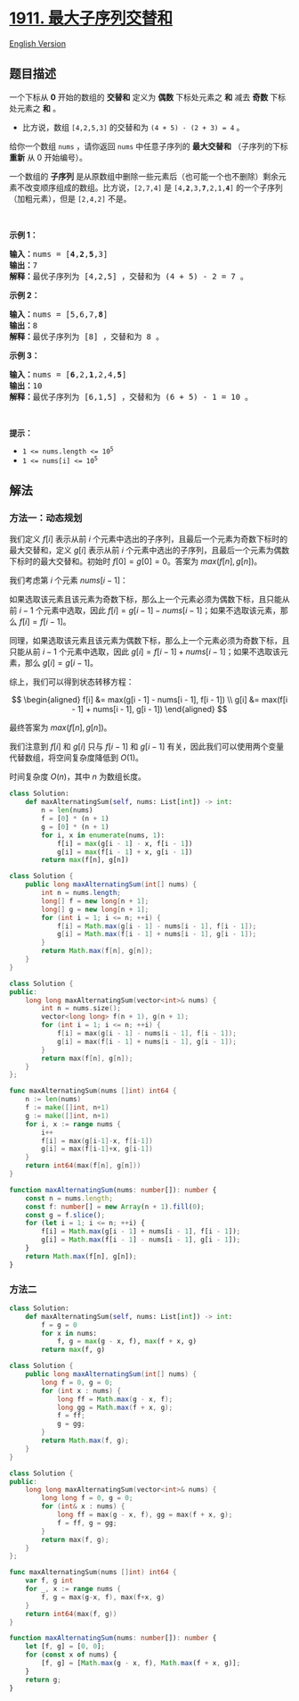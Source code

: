 # [1911. 最大子序列交替和](https://leetcode.cn/problems/maximum-alternating-subsequence-sum)

[English Version](/solution/1900-1999/1911.Maximum%20Alternating%20Subsequence%20Sum/README_EN.md)

<!-- tags:数组,动态规划 -->

<!-- difficulty:中等 -->

## 题目描述

<!-- 这里写题目描述 -->

<p>一个下标从 <strong>0</strong> 开始的数组的 <strong>交替和</strong> 定义为 <strong>偶数</strong> 下标处元素之 <strong>和</strong> 减去 <strong>奇数</strong> 下标处元素之 <strong>和</strong> 。</p>

<ul>
	<li>比方说，数组 <code>[4,2,5,3]</code> 的交替和为 <code>(4 + 5) - (2 + 3) = 4</code> 。</li>
</ul>

<p>给你一个数组 <code>nums</code> ，请你返回 <code>nums</code> 中任意子序列的 <strong>最大交替和</strong> （子序列的下标 <strong>重新</strong> 从 0 开始编号）。</p>

<ul>
</ul>

<p>一个数组的 <strong>子序列</strong> 是从原数组中删除一些元素后（也可能一个也不删除）剩余元素不改变顺序组成的数组。比方说，<code>[2,7,4]</code> 是 <code>[4,<strong>2</strong>,3,<strong>7</strong>,2,1,<strong>4</strong>]</code> 的一个子序列（加粗元素），但是 <code>[2,4,2]</code> 不是。</p>

<p> </p>

<p><b>示例 1：</b></p>

<pre><b>输入：</b>nums = [<strong>4</strong>,<strong>2</strong>,<strong>5</strong>,3]
<b>输出：</b>7
<b>解释：</b>最优子序列为 [4,2,5] ，交替和为 (4 + 5) - 2 = 7 。
</pre>

<p><strong>示例 2：</strong></p>

<pre><b>输入：</b>nums = [5,6,7,<strong>8</strong>]
<b>输出：</b>8
<b>解释：</b>最优子序列为 [8] ，交替和为 8 。
</pre>

<p><strong>示例 3：</strong></p>

<pre><b>输入：</b>nums = [<strong>6</strong>,2,<strong>1</strong>,2,4,<strong>5</strong>]
<b>输出：</b>10
<b>解释：</b>最优子序列为 [6,1,5] ，交替和为 (6 + 5) - 1 = 10 。
</pre>

<p> </p>

<p><strong>提示：</strong></p>

<ul>
	<li><code>1 &lt;= nums.length &lt;= 10<sup>5</sup></code></li>
	<li><code>1 &lt;= nums[i] &lt;= 10<sup>5</sup></code></li>
</ul>

## 解法

### 方法一：动态规划

我们定义 $f[i]$ 表示从前 $i$ 个元素中选出的子序列，且最后一个元素为奇数下标时的最大交替和，定义 $g[i]$ 表示从前 $i$ 个元素中选出的子序列，且最后一个元素为偶数下标时的最大交替和。初始时 $f[0] = g[0] = 0$。答案为 $max(f[n], g[n])$。

我们考虑第 $i$ 个元素 $nums[i - 1]$：

如果选取该元素且该元素为奇数下标，那么上一个元素必须为偶数下标，且只能从前 $i-1$ 个元素中选取，因此 $f[i] = g[i - 1] - nums[i - 1]$；如果不选取该元素，那么 $f[i] = f[i - 1]$。

同理，如果选取该元素且该元素为偶数下标，那么上一个元素必须为奇数下标，且只能从前 $i-1$ 个元素中选取，因此 $g[i] = f[i - 1] + nums[i - 1]$；如果不选取该元素，那么 $g[i] = g[i - 1]$。

综上，我们可以得到状态转移方程：

$$
\begin{aligned}
f[i] &= max(g[i - 1] - nums[i - 1], f[i - 1]) \\
g[i] &= max(f[i - 1] + nums[i - 1], g[i - 1])
\end{aligned}
$$

最终答案为 $max(f[n], g[n])$。

我们注意到 $f[i]$ 和 $g[i]$ 只与 $f[i - 1]$ 和 $g[i - 1]$ 有关，因此我们可以使用两个变量代替数组，将空间复杂度降低到 $O(1)$。

时间复杂度 $O(n)$，其中 $n$ 为数组长度。

<!-- tabs:start -->

```python
class Solution:
    def maxAlternatingSum(self, nums: List[int]) -> int:
        n = len(nums)
        f = [0] * (n + 1)
        g = [0] * (n + 1)
        for i, x in enumerate(nums, 1):
            f[i] = max(g[i - 1] - x, f[i - 1])
            g[i] = max(f[i - 1] + x, g[i - 1])
        return max(f[n], g[n])
```

```java
class Solution {
    public long maxAlternatingSum(int[] nums) {
        int n = nums.length;
        long[] f = new long[n + 1];
        long[] g = new long[n + 1];
        for (int i = 1; i <= n; ++i) {
            f[i] = Math.max(g[i - 1] - nums[i - 1], f[i - 1]);
            g[i] = Math.max(f[i - 1] + nums[i - 1], g[i - 1]);
        }
        return Math.max(f[n], g[n]);
    }
}
```

```cpp
class Solution {
public:
    long long maxAlternatingSum(vector<int>& nums) {
        int n = nums.size();
        vector<long long> f(n + 1), g(n + 1);
        for (int i = 1; i <= n; ++i) {
            f[i] = max(g[i - 1] - nums[i - 1], f[i - 1]);
            g[i] = max(f[i - 1] + nums[i - 1], g[i - 1]);
        }
        return max(f[n], g[n]);
    }
};
```

```go
func maxAlternatingSum(nums []int) int64 {
	n := len(nums)
	f := make([]int, n+1)
	g := make([]int, n+1)
	for i, x := range nums {
		i++
		f[i] = max(g[i-1]-x, f[i-1])
		g[i] = max(f[i-1]+x, g[i-1])
	}
	return int64(max(f[n], g[n]))
}
```

```ts
function maxAlternatingSum(nums: number[]): number {
    const n = nums.length;
    const f: number[] = new Array(n + 1).fill(0);
    const g = f.slice();
    for (let i = 1; i <= n; ++i) {
        f[i] = Math.max(g[i - 1] + nums[i - 1], f[i - 1]);
        g[i] = Math.max(f[i - 1] - nums[i - 1], g[i - 1]);
    }
    return Math.max(f[n], g[n]);
}
```

<!-- tabs:end -->

### 方法二

<!-- tabs:start -->

```python
class Solution:
    def maxAlternatingSum(self, nums: List[int]) -> int:
        f = g = 0
        for x in nums:
            f, g = max(g - x, f), max(f + x, g)
        return max(f, g)
```

```java
class Solution {
    public long maxAlternatingSum(int[] nums) {
        long f = 0, g = 0;
        for (int x : nums) {
            long ff = Math.max(g - x, f);
            long gg = Math.max(f + x, g);
            f = ff;
            g = gg;
        }
        return Math.max(f, g);
    }
}
```

```cpp
class Solution {
public:
    long long maxAlternatingSum(vector<int>& nums) {
        long long f = 0, g = 0;
        for (int& x : nums) {
            long ff = max(g - x, f), gg = max(f + x, g);
            f = ff, g = gg;
        }
        return max(f, g);
    }
};
```

```go
func maxAlternatingSum(nums []int) int64 {
	var f, g int
	for _, x := range nums {
		f, g = max(g-x, f), max(f+x, g)
	}
	return int64(max(f, g))
}
```

```ts
function maxAlternatingSum(nums: number[]): number {
    let [f, g] = [0, 0];
    for (const x of nums) {
        [f, g] = [Math.max(g - x, f), Math.max(f + x, g)];
    }
    return g;
}
```

<!-- tabs:end -->

<!-- end -->
